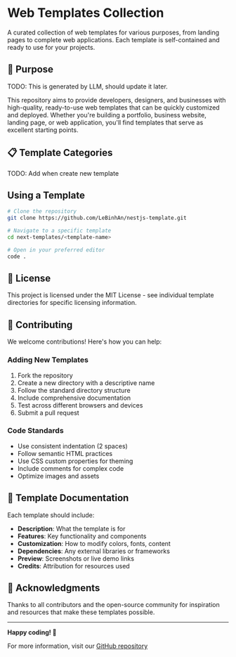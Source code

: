 # Web Templates Collection
A curated collection of web templates for various purposes, from landing pages to complete web applications. Each template is self-contained and ready to use for your projects.

## 🎯 Purpose

TODO: This is generated by LLM, should update it later.

This repository aims to provide developers, designers, and businesses with high-quality, ready-to-use web templates that can be quickly customized and deployed. Whether you're building a portfolio, business website, landing page, or web application, you'll find templates that serve as excellent starting points.

## 📋 Template Categories
TODO: Add when create new template

## Using a Template
```bash
# Clone the repository
git clone https://github.com/LeBinhAn/nestjs-template.git

# Navigate to a specific template
cd next-templates/<template-name>

# Open in your preferred editor
code .
```


## 📄 License

This project is licensed under the MIT License - see individual template directories for specific licensing information.

## 🤝 Contributing

We welcome contributions! Here's how you can help:

### Adding New Templates
1. Fork the repository
2. Create a new directory with a descriptive name
3. Follow the standard directory structure
4. Include comprehensive documentation
5. Test across different browsers and devices
6. Submit a pull request

### Code Standards
- Use consistent indentation (2 spaces)
- Follow semantic HTML practices
- Use CSS custom properties for theming
- Include comments for complex code
- Optimize images and assets

## 📝 Template Documentation

Each template should include:
- **Description**: What the template is for
- **Features**: Key functionality and components
- **Customization**: How to modify colors, fonts, content
- **Dependencies**: Any external libraries or frameworks
- **Preview**: Screenshots or live demo links
- **Credits**: Attribution for resources used

## 🙏 Acknowledgments

Thanks to all contributors and the open-source community for inspiration and resources that make these templates possible.

---

**Happy coding! 🎉**

For more information, visit our [GitHub repository](https://github.com/LeBinhAn/nestjs-template)
